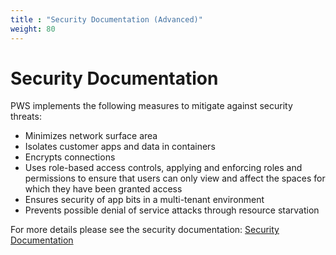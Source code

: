 ```yaml
---
title : "Security Documentation (Advanced)"
weight: 80
---
```

# Security Documentation

PWS implements the following measures to mitigate against security threats:

- Minimizes network surface area
- Isolates customer apps and data in containers
- Encrypts connections
- Uses role-based access controls, applying and enforcing roles and permissions to ensure that users can only view and affect the spaces for which they have been granted access
- Ensures security of app bits in a multi-tenant environment
- Prevents possible denial of service attacks through resource starvation


For more details please see the security documentation: [Security Documentation](https://docs.run.pivotal.io/concepts/security.html)